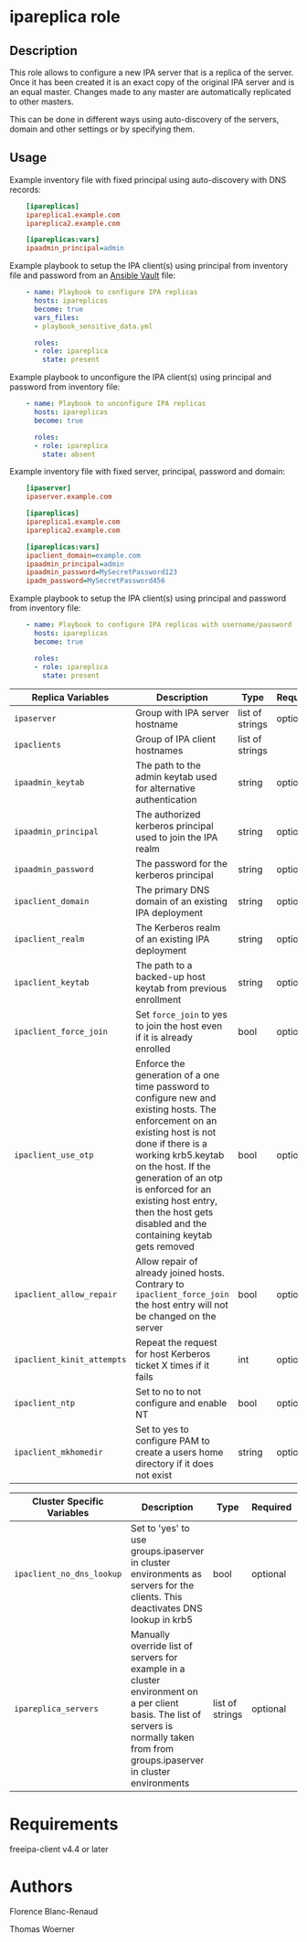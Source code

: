 # ipareplica role

## Description

This role allows to configure a new IPA server that is a replica of the server. Once it has been created it is an exact copy of the original IPA server and is an equal master.
Changes made to any master are automatically replicated to other masters.

This can be done in different ways using auto-discovery of the servers, domain and other settings or by specifying them.

## Usage

Example inventory file with fixed principal using auto-discovery with DNS records:

```ini
    [ipareplicas]
    ipareplica1.example.com
    ipareplica2.example.com

    [ipareplicas:vars]
    ipaadmin_principal=admin
```

Example playbook to setup the IPA client(s) using principal from inventory file and password from an [Ansible Vault](http://docs.ansible.com/ansible/latest/playbooks_vault.html) file:

```yaml
    - name: Playbook to configure IPA replicas
      hosts: ipareplicas
      become: true
      vars_files:
      - playbook_sensitive_data.yml

      roles:
      - role: ipareplica
        state: present
```

Example playbook to unconfigure the IPA client(s) using principal and password from inventory file:

```yaml
    - name: Playbook to unconfigure IPA replicas
      hosts: ipareplicas
      become: true

      roles:
      - role: ipareplica
        state: absent
```

Example inventory file with fixed server, principal, password and domain:

```ini
    [ipaserver]
    ipaserver.example.com

    [ipareplicas]
    ipareplica1.example.com
    ipareplica2.example.com

    [ipareplicas:vars]
    ipaclient_domain=example.com
    ipaadmin_principal=admin
    ipaadmin_password=MySecretPassword123
    ipadm_password=MySecretPassword456
```

Example playbook to setup the IPA client(s) using principal and password from inventory file:

```yaml
    - name: Playbook to configure IPA replicas with username/password
      hosts: ipareplicas
      become: true

      roles:
      - role: ipareplica
        state: present
```

| Replica Variables | Description | Type | Required | Default
| --- | --- | --- | --- | ---
| `ipaserver` | Group with IPA server hostname | list of strings | optional
| `ipaclients` | Group of IPA client hostnames | list of strings
| `ipaadmin_keytab` | The path to the admin keytab used for alternative authentication | string | optional
| `ipaadmin_principal` | The authorized kerberos principal used to join the IPA realm | string | optional
| `ipaadmin_password` | The password for the kerberos principal | string | optional
| `ipaclient_domain` | The primary DNS domain of an existing IPA deployment | string | optional
| `ipaclient_realm` | The Kerberos realm of an existing IPA deployment | string | optional
| `ipaclient_keytab` | The path to a backed-up host keytab from previous enrollment | string | optional
| `ipaclient_force_join` | Set `force_join` to yes to join the host even if it is already enrolled | bool | optional
| `ipaclient_use_otp` | Enforce the generation of a one time password to configure new and existing hosts. The enforcement on an existing host is not done if there is a working krb5.keytab on the host. If the generation of an otp is enforced for an existing host entry, then the host gets disabled and the containing keytab gets removed | bool | optional
| `ipaclient_allow_repair` | Allow repair of already joined hosts. Contrary to `ipaclient_force_join` the host entry will not be changed on the server | bool | optional
| `ipaclient_kinit_attempts` | Repeat the request for host Kerberos ticket X times if it fails | int | optional
| `ipaclient_ntp` | Set to no to not configure and enable NT | bool | optional
| `ipaclient_mkhomedir` | Set to yes to configure PAM to create a users home directory if it does not exist | string | optional

| Cluster Specific Variables | Description | Type | Required | Default
| --- | --- | --- | --- | ---
| `ipaclient_no_dns_lookup` | Set to 'yes' to use groups.ipaserver in cluster environments as servers for the clients. This deactivates DNS lookup in krb5 | bool | optional | no
| `ipareplica_servers` | Manually override list of servers for example in a cluster environment on a per client basis. The list of servers is normally taken from from groups.ipaserver in cluster environments | list of strings | optional

# Requirements

freeipa-client v4.4 or later

# Authors

Florence Blanc-Renaud

Thomas Woerner
